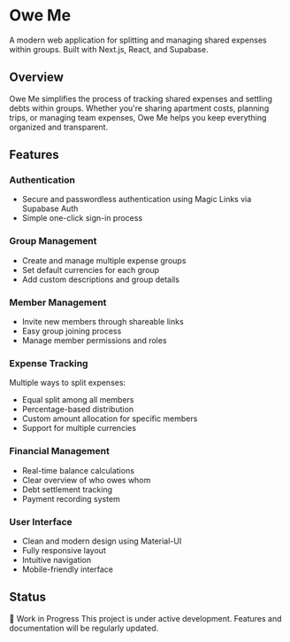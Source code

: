 
# Owe Me

A modern web application for splitting and managing shared expenses within groups. Built with Next.js, React, and Supabase.

## Overview

Owe Me simplifies the process of tracking shared expenses and settling debts within groups. Whether you're sharing apartment costs, planning trips, or managing team expenses, Owe Me helps you keep everything organized and transparent.

## Features

### Authentication
- Secure and passwordless authentication using Magic Links via Supabase Auth
- Simple one-click sign-in process

### Group Management
- Create and manage multiple expense groups
- Set default currencies for each group
- Add custom descriptions and group details

### Member Management
- Invite new members through shareable links
- Easy group joining process
- Manage member permissions and roles

### Expense Tracking
Multiple ways to split expenses:
- Equal split among all members
- Percentage-based distribution
- Custom amount allocation for specific members
- Support for multiple currencies

### Financial Management
- Real-time balance calculations
- Clear overview of who owes whom
- Debt settlement tracking
- Payment recording system

### User Interface
- Clean and modern design using Material-UI
- Fully responsive layout
- Intuitive navigation
- Mobile-friendly interface


## Status
🚧 Work in Progress
This project is under active development. Features and documentation will be regularly updated.
